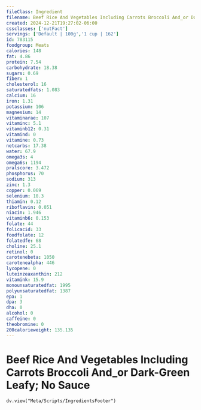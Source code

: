 ```yaml
---
fileClass: Ingredient
filename: Beef Rice And Vegetables Including Carrots Broccoli And_or Dark-Green Leafy; No Sauce
created: 2024-12-21T19:27:02-06:00
cssclasses: ['nutFact']
servings: ['Default | 100g','1 cup | 162']
id: 783115
foodgroup: Meats
calories: 148
fat: 4.86
protein: 7.54
carbohydrate: 18.38
sugars: 0.69
fiber: 1
cholesterol: 16
saturatedfats: 1.083
calcium: 16
iron: 1.31
potassium: 106
magnesium: 14
vitaminarae: 107
vitaminc: 5.1
vitaminb12: 0.31
vitamind: 0
vitamine: 0.73
netcarbs: 17.38
water: 67.9
omega3s: 4
omega6s: 1194
pralscore: 3.472
phosphorus: 70
sodium: 313
zinc: 1.3
copper: 0.069
selenium: 10.3
thiamin: 0.12
riboflavin: 0.051
niacin: 1.946
vitaminb6: 0.153
folate: 44
folicacid: 33
foodfolate: 12
folatedfe: 68
choline: 25.1
retinol: 0
carotenebeta: 1050
carotenealpha: 446
lycopene: 0
luteinzeaxanthin: 212
vitamink: 15.9
monounsaturatedfat: 1995
polyunsaturatedfat: 1387
epa: 1
dpa: 3
dha: 0
alcohol: 0
caffeine: 0
theobromine: 0
200calorieweight: 135.135
---
```


# Beef Rice And Vegetables Including Carrots Broccoli And_or Dark-Green Leafy; No Sauce

```dataviewjs
dv.view("Meta/Scripts/IngredientsFooter")
```